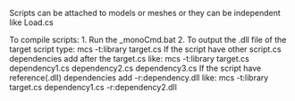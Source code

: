 Scripts can be attached to models or meshes or they can be independent like Load.cs

To compile scripts:
	1. 	Run the _monoCmd.bat
	2. 	To output the .dll file of the target script type:
			mcs -t:library target.cs
		If the script have other script.cs dependencies add after the target.cs like:
			mcs -t:library target.cs dependency1.cs dependency2.cs dependency3.cs
		If the script have reference(.dll) dependencies add -r:dependency.dll like:
			mcs -t:library target.cs dependency1.cs -r:dependency2.dll
